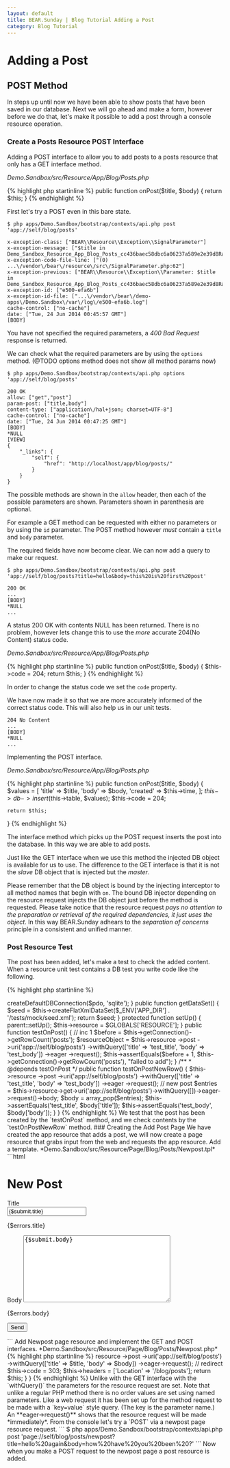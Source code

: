 ```yaml
---
layout: default
title: BEAR.Sunday | Blog Tutorial Adding a Post
category: Blog Tutorial
---
```


# Adding a Post

## POST Method

In steps up until now we have been able to show posts that have been saved in our database. Next we will go ahead and make a form, however before we do that, let's make it possible to add a post through a console resource operation.

### Create a Posts Resource POST Interface 

Adding a POST interface to allow you to add posts to a posts resource that only has a GET interface method.

*Demo.Sandbox/src/Resource/App/Blog/Posts.php*

{% highlight php startinline %}
public function onPost($title, $body)
{
    return $this;
}
{% endhighlight %}

First let's try a POST even in this bare state.

```
$ php apps/Demo.Sandbox/bootstrap/contexts/api.php post 'app://self/blog/posts'

x-exception-class: ["BEAR\\Resource\\Exception\\SignalParameter"]
x-exception-message: ["$title in Demo_Sandbox_Resource_App_Blog_Posts_cc436baec58dbc6a06237a589e2e39d8RayAop::onPost"]
x-exception-code-file-line: ["(0) ...\/vendor\/bear\/resource\/src\/SignalParameter.php:62"]
x-exception-previous: ["BEAR\\Resource\\Exception\\Parameter: $title in Demo_Sandbox_Resource_App_Blog_Posts_cc436baec58dbc6a06237a589e2e39d8RayAop::onPost"]
x-exception-id: ["e500-efa6b"]
x-exception-id-file: ["...\/vendor\/bear\/demo-apps\/Demo.Sandbox\/var\/log\/e500-efa6b.log"]
cache-control: ["no-cache"]
date: ["Tue, 24 Jun 2014 00:45:57 GMT"]
[BODY]
```

You have not specified the required parameters, a *400 Bad Request* response is returned. 

We can check what the required parameters are by using the `options` method. (@TODO options method does not show all method params now)

```
$ php apps/Demo.Sandbox/bootstrap/contexts/api.php options 'app://self/blog/posts'

200 OK
allow: ["get","post"]
param-post: ["title,body"]
content-type: ["application\/hal+json; charset=UTF-8"]
cache-control: ["no-cache"]
date: ["Tue, 24 Jun 2014 00:47:25 GMT"]
[BODY]
*NULL
[VIEW]
{
    "_links": {
        "self": {
            "href": "http://localhost/app/blog/posts/"
        }
    }
}
```

The possible methods are shown in the `allow` header, then each of the possible parameters are shown. Parameters shown in parenthesis are optional.

For example a GET method can be requested with either no parameters or by using the `id` parameter. The POST method however *must* contain a `title` and `body` parameter.

The required fields have now become clear. We can now add a query to make our request.

```
$ php apps/Demo.Sandbox/bootstrap/contexts/api.php post 'app://self/blog/posts?title=hello&body=this%20is%20first%20post'

200 OK
...
[BODY]
*NULL
...
```

A status 200 OK with contents NULL has been returned.
There is no problem, however lets change this to use the *more* accurate 204(No Content) status code.

*Demo.Sandbox/src/Resource/App/Blog/Posts.php*

{% highlight php startinline %}
public function onPost($title, $body)
{
    $this->code = 204;
    return $this;
}
{% endhighlight %}

In order to change the status code we set the `code` property.

We have now made it so that we are more accurately informed of the correct status code. This will also help us in our unit tests.

```
204 No Content
...
[BODY]
*NULL
...
```

Implementing the POST interface.

*Demo.Sandbox/src/Resource/App/Blog/Posts.php*

{% highlight php startinline %}
public function onPost($title, $body)
{
    $values = [
        'title' => $title,
        'body' => $body,
        'created' => $this->time,
    ];
    $this->db->insert($this->table, $values);
    $this->code = 204;

    return $this;
}
{% endhighlight %}

The interface method which picks up the POST request inserts the post into the database. In this way we are able to add posts.

Just like the GET interface when we use this method the injected DB object is available for us to use. The difference to the GET interface is that it is not the _slave_ DB object that is injected but the _master_.

Please remember that the DB object is bound by the injecting interceptor to all method names that begin with `on`. The bound DB injector depending on the resource request injects the DB object just before the method is requested. Please take notice that the resource request *pays no attention to the preparation or retrieval of the required dependencies, it just uses the object*. In this way BEAR.Sunday adhears to the *separation of concerns* principle in a consistent and unified manner.

### Post Resource Test 

The post has been added, let's make a test to check the added content. When a resource unit test contains a DB test you write code like the following.

{% highlight php startinline %}
<?php

namespace Demo\Sandbox\tests\Resource\App\Blog;

use BEAR\Resource\Code;
use BEAR\Resource\Header;

class PostsTest extends \PHPUnit_Extensions_Database_TestCase
{
    private $resource;

    public function getConnection()
    {
        $pdo = require $_ENV['APP_DIR'] . '/tests/scripts/db.php';

        return $this->createDefaultDBConnection($pdo, 'sqlite');
    }

    public function getDataSet()
    {
        $seed = $this->createFlatXmlDataSet($_ENV['APP_DIR'] . '/tests/mock/seed.xml');
        return $seed;
    }

    protected function setUp()
    {
        parent::setUp();
        $this->resource = $GLOBALS['RESOURCE'];
    }

    public function testOnPost()
    {
        // inc 1
        $before = $this->getConnection()->getRowCount('posts');
        $resourceObject = $this->resource
            ->post
            ->uri('app://self/blog/posts')
            ->withQuery(['title' => 'test_title', 'body' => 'test_body'])
            ->eager
            ->request();

        $this->assertEquals($before + 1, $this->getConnection()->getRowCount('posts'), "failed to add");
    }

    /**
     * @depends testOnPost
     */
    public function testOnPostNewRow()
    {
        $this->resource
            ->post
            ->uri('app://self/blog/posts')
            ->withQuery(['title' => 'test_title', 'body' => 'test_body'])
            ->eager
            ->request();

        // new post
        $entries = $this->resource->get->uri('app://self/blog/posts')->withQuery([])->eager->request()->body;
        $body = array_pop($entries);

        $this->assertEquals('test_title', $body['title']);
        $this->assertEquals('test_body', $body['body']);
    }
}
{% endhighlight %}

We test that the post has been created by the `testOnPost` method, and we check contents by the `testOnPostNewRow` method.

### Creating the Add Post Page 

We have created the app resource that adds a post, we will now create a page resource that grabs input from the web and requests the app resource.

Add a template.

*Demo.Sandbox/src/Resource/Page/Blog/Posts/Newpost.tpl*

```html
<!DOCTYPE html>
<html lang="en">
<head>
    <link href="//netdna.bootstrapcdn.com/bootstrap/3.1.1/css/bootstrap.min.css">
    <meta name="viewport" content="width=device-width, initial-scale=1">
</head>
<body>
    <div class="container">
        <h1>New Post</h1>
        <form action="/blog/posts/newpost" method="POST">
            <input name="X-HTTP-Method-Override" type="hidden" value="POST" />
            <div class="control-group {if $errors.title}error{/if}">
                <label class="control-label" for="title">Title</label>
                <div class="controls">
                    <input type="text" id="title" name="title" value="{$submit.title}">
                    <p class="help-inline">{$errors.title}</p>
                </div>
            </div>
            <div class="control-group {if $errors.body}error{/if}">
                <label>Body</label>
                <textarea name="body" rows="10" cols="40">{$submit.body}</textarea>
                <p class="help-inline">{$errors.body}</p>
            </div>
            <input type="submit" value="Send">
        </form>
    </div>
</body>
</html>
```

Add Newpost page resource and implement the GET and POST interfaces.

*Demo.Sandbox/src/Resource/Page/Blog/Posts/Newpost.php*

{% highlight php startinline %}
<?php

namespace Demo\Sandbox\Resource\Page\Blog\Posts;

use BEAR\Resource\ResourceObject;
use BEAR\Sunday\Inject\ResourceInject;

class Newpost extends ResourceObject
{
    use ResourceInject;

    public function onGet()
    {
        return $this;
    }

    /**
     * @param string $title
     * @param string $body
     */
    public function onPost($title, $body)
    {
        // create post
        $this->resource
            ->post
            ->uri('app://self/blog/posts')
            ->withQuery(['title' => $title, 'body' => $body])
            ->eager->request();

        // redirect
        $this->code = 303;
        $this->headers = ['Location' => '/blog/posts'];
        return $this;
    }
}
{% endhighlight %}

Unlike with the GET interface with the `withQuery()` the parameters for the resource request are set. Note that unlike a regular PHP method there is no order values are set using named parameters. Like a web request it has been set up for the method request to be made with a `key=value` style query. (The key is the parameter name.)

An **eager->request()** shows that the resource request will be made *immediately*.

From the console let's try a `POST` via a newpost page resource request.

```
$ php apps/Demo.Sandbox/bootstrap/contexts/api.php post 'page://self/blog/posts/newpost?title=hello%20again&body=how%20have%20you%20been%20?'
```

Now when you make a POST request to the newpost page a post resource is added.

